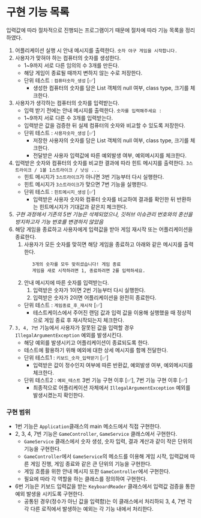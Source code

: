 # 구현 기능 목록 
입력값에 따라 절차적으로 진행되는 프로그램이기 때문에 절차에 따라 기능 목록을 정리하였다.

1. 어플리케이션 실행 시 안내 메시지를 출력한다. `숫자 야구 게임을 시작합니다.`
2. 사용자가 맞혀야 하는 컴퓨터의 숫자를 생성한다.
    - 1~9까지 서로 다른 임의의 수 3개를 만든다. 
    - 해당 게임이 종료될 때까지 변하지 않는 수로 저장한다.
    - 단위 테스트 : `컴퓨터숫자_생성` [✅]
      - 생성한 컴퓨터의 숫자를 담은 List 객체의 null 여부, class type, 크기를 체크한다.
3. 사용자가 생각하는 컴퓨터의 숫자를 입력받는다.
    - 입력 받기 전에는 안내 메시지를 출력한다. `숫자를 입력해주세요 : `
    - 1~9까지 서로 다른 수 3개를 입력받는다.
    - 입력받은 값을 검증한 뒤 실제 컴퓨터의 숫자와 비교할 수 있도록 저장한다.
    - 단위 테스트 : `사용자숫자_생성` [✅]
      - 저장한 사용자의 숫자를 담은 List 객체의 null 여부, class type, 크기를 체크한다.
      - 전달받은 사용자 입력값에 따른 예외발생 여부, 예외메시지를 체크한다.
4. 입력받은 숫자와 컴퓨터의 숫자를 비교한 결과에 따라 힌트 메시지를 출력한다. `3스트라이크 / 1볼 1스트라이크 / 낫싱 ...`
    - 힌트 메시지가 `3스트라이크`가 아니면 3번 기능부터 다시 실행한다.
    - 힌트 메시지가 `3스트라이크`가 맞으면 7번 기능을 실행한다.
    - 단위 테스트 : `힌트메시지_생성` [✅]
      - 입력받은 사용자 숫자와 컴퓨터 숫자를 비교하여 결과를 확인한 뒤 반환하는 힌트메시지가 기대값과 같은지 체크한다. 
5. _구현 과정에서 기존의 5번 기능은 삭제되었으나, 깃허브 이슈관리 번호와의 혼선을 방지하고자 기능 번호를 변경하지 않았음_
7. 해당 게임을 종료하고 사용자에게 입력값을 받아 게임 재시작 또는 어플리케이션을 종료한다.
    1. 사용자가 모든 숫자를 맞히면 해당 게임을 종료하고 아래와 같은 메시지를 출력한다.
         ```
            3개의 숫자를 모두 맞히셨습니다! 게임 종료
            게임을 새로 시작하려면 1, 종료하려면 2를 입력하세요.
         ```
    2. 안내 메시지에 따른 숫자를 입력받는다.
        1. 입력받은 숫자가 1이면 2번 기능부터 다시 실행한다.
        2. 입력받은 숫자가 2이면 어플리케이션을 완전히 종료한다.
    - 단위 테스트 : `게임종료_후_재시작` [✅]
      - 테스트케이스에서 주어진 랜덤 값과 입력 값을 이용해 실행했을 때 정상적으로 게임 종료 후 재시작되는지 체크한다.
6. `3, 4, 7번` 기능에서 사용자가 잘못된 값을 입력할 경우 `IllegalArgumentException` 예외를 발생시킨다.
    - 해당 예외를 발생시키고 어플리케이션이 종료되도록 한다.
    - 테스트에 활용하기 위해 예외에 대한 상세 메시지를 함께 전달한다.
    - 단위 테스트1 : `키보드_숫자_입력받기` [✅]
      - 입력받은 값이 정수인지 여부에 따른 반환값, 예외발생 여부, 예외메시지를 체크한다.
    - 단위 테스트2 : `예외_테스트` 3번 기능 구현 이후 [✅], 7번 기능 구현 이후 [✅]
      - 최종적으로 어플리케이션 자체에서 `IllegalArgumentException` 예외를 발생시켰는지 확인한다.

### 구현 범위
- 1번 기능은 `Application`클래스의 main 메소드에서 직접 구현한다.
- 2, 3, 4, 7번 기능은 `GameController`, `GameService` 클래스에서 구현한다.
  - `GameService` 클래스에서 숫자 생성, 숫자 입력, 결과 계산과 같이 작은 단위의 기능을 구현한다.
  - `GameController`에서 `GameService`의 메소드를 이용해 게임 시작, 입력값에 따른 게임 진행, 게임 종료와 같은 큰 단위의 기능을 구현한다.
  - 게임 흐름을 위한 안내 메시지 또한  `GameController`에서 구현한다.
  - 필요에 따라 각 역할을 하는 클래스를 정의하여 구현한다.
- 6번 기능은 키보드 입력값을 받는 `KeyboardReader` 클래스에서 입력값 검증을 통한 예외 발생을 시키도록 구현한다.
  - 공통된 경우(정수가 아닌 값을 입력함)는 이 클래스에서 처리하되 3, 4, 7번 각각 다른 로직에서 발생하는 예외는 각 기능 내에서 처리한다.